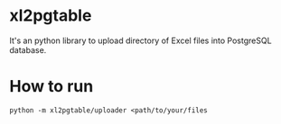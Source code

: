 # xl2pgtable

It's an python library to upload directory of Excel files into PostgreSQL database.

# How to run

```
python -m xl2pgtable/uploader <path/to/your/files
```
